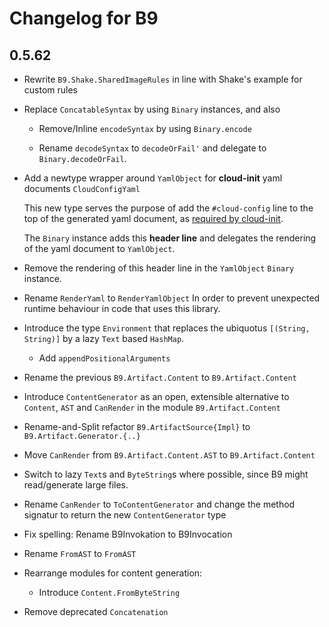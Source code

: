 # Changelog for B9

## 0.5.62

* Rewrite `B9.Shake.SharedImageRules` in line with 
  Shake's example for custom rules  

* Replace `ConcatableSyntax` by using `Binary` instances, and also

    * Remove/Inline `encodeSyntax` by using `Binary.encode`
    
    * Rename `decodeSyntax` to `decodeOrFail'` and delegate
      to `Binary.decodeOrFail`. 
    

* Add a newtype wrapper around `YamlObject` for **cloud-init** yaml documents
  `CloudConfigYaml`
  
  This new type serves the purpose of add the `#cloud-config`
  line to the top of the generated yaml document, 
  as [required by cloud-init](https://cloudinit.readthedocs.io/en/latest/topics/format.html#cloud-config-data).
  
  The `Binary` instance adds this **header line** and 
  delegates the rendering of the yaml document to 
  `YamlObject`.
  
* Remove the rendering of this header line in the `YamlObject` 
  `Binary` instance.

* Rename `RenderYaml` to `RenderYamlObject` In order to prevent unexpected 
  runtime behaviour in code that uses this library.
  
* Introduce the type `Environment` that replaces the ubiquotus `[(String, String)]`
  by a lazy `Text` based `HashMap`.
  
     * Add `appendPositionalArguments`
  
* Rename the previous `B9.Artifact.Content` to `B9.Artifact.Content`

* Introduce `ContentGenerator` as an open, extensible alternative
  to `Content`, `AST` and `CanRender` in the module
  `B9.Artifact.Content`
* Rename-and-Split refactor `B9.ArtifactSource{Impl}` to `B9.Artifact.Generator.{..}`

* Move `CanRender` from `B9.Artifact.Content.AST` to `B9.Artifact.Content`    

* Switch to lazy `Text`s and `ByteString`s where possible, since B9 might
  read/generate large files. 
  
* Rename `CanRender` to `ToContentGenerator` 
  and change the method signatur to return the new `ContentGenerator` type  

* Fix spelling: Rename B9Invokation to B9Invocation
  
* Rename `FromAST` to `FromAST`

* Rearrange modules for content generation:
   - Introduce `Content.FromByteString` 

* Remove deprecated `Concatenation`
   
 